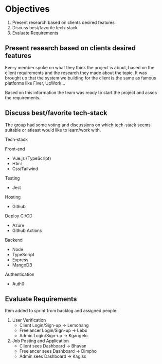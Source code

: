 # Objectives

1. Present research based on clients desired features
2. Discuss best/favorite tech-stack
3. Evaluate Requirements

## Present research based on clients desired features

Every member spoke on what they think the project is about, based on the client requirements and the research they made about the topic. It was brought up that the system we building for the client is the same as famous platforms like Fiver, UpWork...

Based on this information the team was ready to start the project and asses the requirements.

## Discuss best/favorite tech-stack

The group had some voting and discussions on which tech-stack seems suitable or atleast would like to learn/work with.

Tech-stack

Front-end

* Vue.js (TypeScript)
* Html
* Css/Tailwind
  
Testing

* Jest

Hosting

* Github

Deploy CI/CD

* Azure
* Github Actions

Backend

* Node
* TypeScript
* Express
* MangoDB

Authentication

* Auth0

## Evaluate Requirements

Item added to sprint from backlog and assigned people:

1. User Verification
    * Client Login/Sign-up -> Lemohang
    * Freelancer Login/Sign-up -> Lebo
    * Admin Login/Sign-up -> Kgaugelo
2. Job Posting and Application
    * Client sees Dashboard -> Bhavan
    * Freelancer sees Dashboard -> Dimpho
    * Admin sees Dashboard -> Kagiso
  